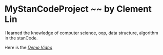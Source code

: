 # MyStanCodeProject ~~ by Clement Lin
I learned the knowledge of computer science, oop, data structure, algorithm in the stanCode.

Here is the  *[Demo Video](https://www.youtube.com/playlist?app=desktop&list=PL6FWNwNPGCE56gP3lxhYPLoUbqE_unUiP)*
